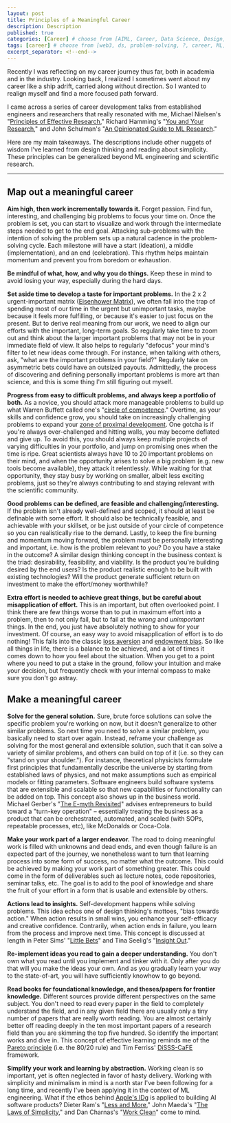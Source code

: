 ```yaml
---
layout: post
title: Principles of a Meaningful Career
description: Description 
published: true
categories: [Career] # choose from [AIML, Career, Data Science, Design, Diagrams, Guides, Product, Research, Web3]
tags: [career] # choose from [web3, ds, problem-solving, ?, career, ML, data science, thoughts, trends, products, Misc]
excerpt_separator: <!--end-->
---
```


Recently I was reflecting on my career journey thus far, both in academia and in the industry. Looking back, I realized I sometimes went about my career like a ship adrift, carried along without direction. So I wanted to realign myself and find a more focused path forward. <!--end-->

I came across a series of career development talks from established engineers and researchers that really resonated with me, Michael Nielsen's "[Principles of Effective Research](https://michaelnielsen.org/blog/principles-of-effective-research/)," Richard Hamming's "[You and Your Research](https://www.cs.virginia.edu/~robins/YouAndYourResearch.html)," and John Schulman's "[An Opinionated Guide to ML Research](http://joschu.net/blog/opinionated-guide-ml-research.html)." 

Here are my main takeaways. The descriptions include other nuggets of wisdom I've learned from design thinking and reading about simplicity. These principles can be generalized beyond ML engineering and scientific research. 

<hr class="hr-post">

## Map out a meaningful career

__Aim high, then work incrementally towards it.__ Forget passion. Find fun, interesting, and challenging big problems to focus your time on. Once the problem is set, you can start to visualize and work through the intermediate steps needed to get to the end goal. Attacking sub-problems with the intention of solving the problem sets up a natural cadence in the problem-solving cycle. Each milestone will have a start (ideation), a middle (implementation), and an end (celebration). This rhythm helps maintain momentum and prevent you from boredom or exhaustion.

__Be mindful of what, how, and why you do things.__ 
Keep these in mind to avoid losing your way, especially during the hard days.

__Set aside time to develop a taste for important problems.__ In the 2 x 2 urgent-important matrix ([Eisenhower Matrix](https://modelthinkers.com/mental-model/eisenhower-matrix)), we often fall into the trap of spending most of our time in the urgent but unimportant tasks, maybe because it feels more fulfilling, or because it's easier to just focus on the present. But to derive real meaning from our work, we need to align our efforts with the important, long-term goals. So regularly take time to zoom out and think about the larger important problems that may not be in your immediate field of view. It also helps to regularly "defocus" your mind's filter to let new ideas come through. For instance, when talking with others, ask, "what are the important problems in your field?" Regularly take on asymmetric bets could have an outsized payouts. Admittedly, the process of discovering and defining personally important problems is more art than science, and this is some thing I'm still figuring out myself.

__Progress from easy to difficult problems, and always keep a portfolio of both.__ As a novice, you should attack more manageable problems to build up what Warren Buffett called one's "[circle of competence](https://en.wikipedia.org/wiki/Circle_of_competence)." Overtime, as your skills and confidence grow, you should take on increasingly challenging problems to expand your [zone of proximal development](https://en.wikipedia.org/wiki/Zone_of_proximal_development). One gotcha is if you're always over-challenged and hitting walls, you may become deflated and give up. To avoid this, you should always keep multiple projects of varying difficulties in your portfolio, and jump on promising ones when the time is ripe. Great scientists always have 10 to 20 important problems on their mind, and when the opportunity arises to solve a big problem (e.g. new tools become available), they attack it relentlessly. While waiting for that opportunity, they stay busy by working on smaller, albeit less exciting problems, just so they're always contributing to and staying relevant with the scientific community.

__Good problems can be defined, are feasible and challenging/interesting.__ If the problem isn't already well-defined and scoped, it should at least be definable with some effort. It should also be technically feasible, and achievable with your skillset, or be just outside of your circle of competence so you can realistically rise to the demand. Lastly, to keep the fire burning and momentum moving forward, the problem must be personally interesting and important, i.e. how is the problem relevant to you? Do you have a stake in the outcome? A similar design thinking concept in the business context is the triad: desirability, feasibility, and viability. Is the product you're building desired by the end users? Is the product realistic enough to be built with existing technologies? Will the product generate sufficient return on investment to make the effort/money worthwhile?

__Extra effort is needed to achieve great things, but be careful about misapplication of effort.__ This is an important, but often overlooked point. I think there are few things worse than to put in maximum effort into a problem, then to not only fail, but to fail at the _wrong_ and _unimportant_ things. In the end, you just have absolutely nothing to show for your investment. Of course, an easy way to avoid misapplication of effort is to do nothing! This falls into the classic [loss aversion](https://www.investopedia.com/terms/l/loss-psychology.asp) and [endowment bias](https://www.investopedia.com/terms/e/endowment-effect.asp). So like all things in life, there is a balance to be achieved, and a lot of times it comes down to how you feel about the situation. When you get to a point where you need to put a stake in the ground, follow your intuition and make your decision, but frequently check with your internal compass to make sure you don't go astray. 

## Make a meaningful career

__Solve for the general solution.__ Sure, brute force solutions can solve the specific problem you're working on now, but it doesn't generalize to other similar problems. So next time you need to solve a similar problem, you basically need to start over again. Instead, reframe your challenge as solving for the most general and extensible solution, such that it can solve a variety of similar problems, and others can build on top of it (i.e. so they can "stand on your shoulder."). For instance, theoretical physicists formulate first principles that fundamentally describe the universe by starting from established laws of physics, and not make assumptions such as empirical models or fitting parameters. Software engineers build software systems that are extensible and scalable so that new capabilities or functionality can be added on top. This concept also shows up in the business world. Michael Gerber's "[The E-myth Revisited]()" advises entrepreneurs to build toward a "turn-key operation" – essentially treating the business as a product that can be orchestrated, automated, and scaled (with SOPs, repeatable processes, etc), like McDonalds or Coca-Cola. 

__Make your work part of a larger endeavor.__ The road to doing meaningful work is filled with unknowns and dead ends, and even though failure is an expected part of the journey, we nonetheless want to turn that learning process into some form of success, no matter what the outcome. This could be achieved by making your work part of something greater. This could come in the form of deliverables such as lecture notes, code repositories, seminar talks, etc. The goal is to add to the pool of knowledge and share the fruit of your effort in a form that is usable and extensible by others.

__Actions lead to insights.__ Self-development happens while solving problems. This idea echos one of design thinking's mottoes, "bias towards action." When action results in small wins, you enhance your self-efficacy and creative confidence. Contrarily, when action ends in failure, you learn from the process and improve next time. This concept is discussed at length in Peter Sims' "[Little Bets](https://www.amazon.com/Little-Bets-Breakthrough-Emerge-Discoveries/dp/1439170436)" and Tina Seelig's "[Insight Out](https://www.amazon.com/Insight-Out-Ideas-Your-World/dp/0062301276)."

__Re-implement ideas you read to gain a deeper understanding.__ You don't own what you read until you implement and tinker with it. Only after you do that will you make the ideas your own. And as you gradually learn your way to the state-of-art, you will have sufficiently knowhow to go beyond.

__Read books for foundational knowledge, and theses/papers for frontier knowledge.__ Different sources provide different perspectives on the same subject. You don't need to read every paper in the field to completely understand the field, and in any given field there are usually only a tiny number of papers that are really worth reading. You are almost certainly better off reading deeply in the ten most important papers of a research field than you are skimming the top five hundred. So identify the important works and dive in. This concept of effective learning reminds me of the [Pareto principle](https://en.wikipedia.org/wiki/Pareto_principle) (i.e. the 80/20 rule) and Tim Ferriss' [DiSSS-CaFE](https://modelthinkers.com/mental-model/disss-learning) framework.

__Simplify your work and learning by abstraction.__ Working clean is so important, yet is often neglected in favor of hasty delivery. Working with simplicity and minimalism in mind is a north star I've been following for a long time, and recently I've been applying it in the context of ML engineering. What if the ethos behind [Apple's IDg](https://en.wikipedia.org/wiki/Apple_Industrial_Design_Group) is applied to building AI software products? Dieter Ram's "[Less and More](https://www.amazon.com/Less-More-Design-Ethos-Dieter/dp/3899555848/)," John Maeda's "[The Laws of Simplicity](http://lawsofsimplicity.com/)," and Dan Charnas's "[Work Clean](https://www.amazon.com/Work-Clean-life-changing-mise-en-place-organize/dp/1623365929/)" come to mind. 